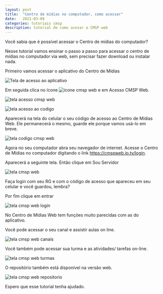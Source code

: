 ```yaml
---
layout: post
title:  "Centro de mídias no computador, como acessar"
date:   2021-03-09
categories: tutoriais cmsp
description: tutorial de como acesar o CMSP web
---
```


Você sabia que é possível acessar o Centro de mídias do computador?

Nesse tutorial vamos ensinar o passo a passo para acessar o centro de mídias no computador via web, sem precisar fazer download ou instalar nada.

Primeiro vamos acessar o aplicativo do Centro de Mídias

![Tela de acesso ao aplicativo](/assets/2021-03-09-cmsp-aula-aovivo/inicio.png)

Em seguida clica no ícone ![icone cmsp web](/assets/2021-03-09-cmsp-web/icone-cmsp-web.png) e em Acesso CMSP Web.

![tela acesso cmsp web](/assets/2021-03-09-cmsp-web/inicio-cmsp-web.png)

![tela acesso ao codigo](/assets/2021-03-09-cmsp-web/celular-codigo.png)

Aparecerá na tela do celular o seu código de acesso ao Centro de Mídias Web. Ele  permanecerá o mesmo, guarde ele porque vamos usá-lo em breve.

![tela codigo cmsp web](/assets/2021-03-09-cmsp-web/celular-codigo-web.png)

Agora no seu computador abra seu navegador de internet. Acesse o Centro de Mídias no computador digitando o link https://cmspweb.ip.tv/login. 

Aparecerá a seguinte tela. Então clique em Sou Servidor

![tela cmsp web](/assets/2021-03-09-cmsp-web/tela-cmsp-web.png)

Faça login com seu RG e com o código de acesso que apareceu em seu celular e você guardou, lembra?

Por fim clique em entrar

![tela cmsp web login](/assets/2021-03-09-cmsp-web/tela-login.png)

No Centro de Mídias Web tem funções muito parecidas com as do aplicativo.

Você pode acessar o seu canal e assistir aulas on line.

![tela cmsp web canais](/assets/2021-03-09-cmsp-web/canais-cmsp-web.png)

Você também pode acessar sua turma e as atividades/ tarefas on-line.

![tela cmsp web turmas](/assets/2021-03-09-cmsp-web/turmas-cmsp-web.png)

O repositório também está disponível na versão web.

![tela cmsp web repositorio](/assets/2021-03-09-cmsp-web/repositorio-cmsp-web.png)

Espero que esse tutorial tenha ajudado. 









